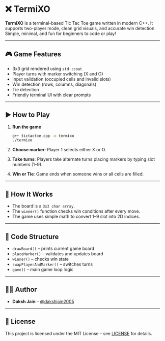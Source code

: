 
# ❌ TermiXO

**TermiXO** is a terminal-based Tic Tac Toe game written in modern C++. It supports two-player mode, clean grid visuals, and accurate win detection. Simple, minimal, and fun for beginners to code or play!

---

## 🎮 Game Features

- 3x3 grid rendered using `std::cout`
- Player turns with marker switching (X and O)
- Input validation (occupied cells and invalid slots)
- Win detection (rows, columns, diagonals)
- Tie detection
- Friendly terminal UI with clear prompts

---

## ▶️ How to Play

1. **Run the game**
   ```bash
   g++ tictactoe.cpp -o termixo
   ./termixo
   ```

2. **Choose marker**: Player 1 selects either X or O.

3. **Take turns**: Players take alternate turns placing markers by typing slot numbers (1–9).

4. **Win or Tie**: Game ends when someone wins or all cells are filled.


---

## 🧠 How It Works

- The board is a `3x3 char array`.
- The `winner()` function checks win conditions after every move.
- The game uses simple math to convert 1–9 slot into 2D indices.

---

## 🧱 Code Structure

- `drawBoard()` – prints current game board
- `placeMarker()` – validates and updates board
- `winner()` – checks win state
- `swapPlayerAndMarker()` – switches turns
- `game()` – main game loop logic

---

## 👨‍💻 Author

- **Daksh Jain** – [@dakshjain2005](https://github.com/dakshjain2005)

---

## 📝 License

This project is licensed under the MIT License – see [LICENSE](../LICENSE) for details.
